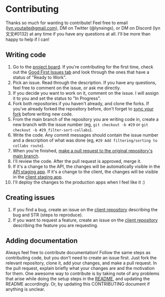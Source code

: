# Contributing

Thanks so much for wanting to contribute! Feel free to email (lyn.youtaite@gmail.com), DM on Twitter (@lynsings), or DM on Discord (lyn 文文#0132) at any time if you have any questions at all. I'll be more than happy to help if I can!

## Writing code

1. Go to the [project board](https://github.com/orgs/Youtaite-Network/projects/1/views/1). If you're contributing for the first time, check out the [Good First Issues tab](https://github.com/orgs/Youtaite-Network/projects/1/views/4) and look through the ones that have a status of "Ready to Work".
2. Pick an issue. Read through the description. If you have any questions, feel free to comment on the issue, or ask me directly.
3. If you decide you want to work on it, comment on the issue. I will assign it to you and set the status to "In Progress".
4. Fork both repositories if you haven't already, and clone the forks. If you've already forked the repository before, don't forget to [sync your fork](https://docs.github.com/en/pull-requests/collaborating-with-pull-requests/working-with-forks/syncing-a-fork) before writing new code.
5. From the main branch of the repository you are writing code in, create a new branch with the issue number (eg, `git checkout -b #29` or `git checkout -b #29_filter-sort-collabs`).
6. Write the code. Any commit messages should contain the issue number and a description of what was done (eg, `#29 Add filtering/sorting to collabs route`).
7. When you're finished, [make a pull request to the original repository's main branch](https://docs.github.com/en/pull-requests/collaborating-with-pull-requests/proposing-changes-to-your-work-with-pull-requests/creating-a-pull-request-from-a-fork).
8. I'll review the code. After the pull request is approved, merge it.
9. If it's a change to the API, the changes will be automatically visible in the [API staging app](https://youtaite-network-api-staging.herokuapp.com). If it's a change to the client, the changes will be visible in the [client staging app](https://youtaite-network-staging.netlify.com).
10. I'll deploy the changes to the production apps when I feel like it :)

## Creating issues

1. If you find a bug, create an issue on the [client repository](https://github.com/youtaite-network/youtaite-network-client/issues) describing the bug and STR (steps to reproduce).
2. If you want to request a feature, create an issue on the [client repository](https://github.com/youtaite-network/youtaite-network-client/issues) describing the feature you are requesting.

## Adding documentation

Always feel free to contribute documentation! Follow the same steps as contributing code, but you don't need to create an issue first. Just fork the relevant repository, clone it, add your changes, and make a pull request. In the pull request, explain briefly what your changes are and the motivation for them. One awesome way to contribute is by taking note of any problems that arise while doing the setup steps in the [README](README.md), and updating the README accordingly. Or, by updating this CONTRIBUTING document if anything is unclear.
